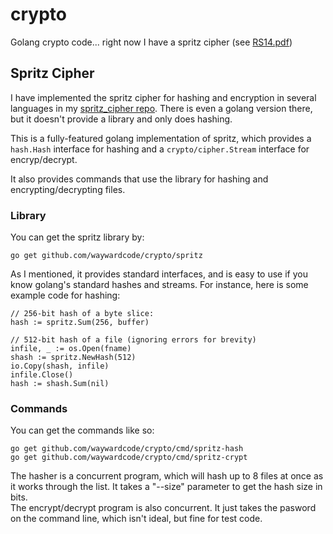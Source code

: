 # crypto
Golang crypto code... right now I have a spritz cipher (see [RS14.pdf][2])

## Spritz Cipher
I have implemented the spritz cipher for hashing and encryption in several 
languages in my [spritz_cipher repo][1].  There is even a golang version
there, but it doesn't provide a library and only does hashing.

This is a fully-featured golang implementation of spritz, which
provides a `hash.Hash` interface for hashing and a `crypto/cipher.Stream`
interface for encryp/decrypt.  

It also provides commands that use the library for hashing and 
encrypting/decrypting files.

### Library
You can get the spritz library by:

    go get github.com/waywardcode/crypto/spritz

As I mentioned, it provides standard interfaces, and is
easy to use if you know golang's standard hashes and streams.  For instance,
here is some example code for hashing:

    // 256-bit hash of a byte slice:
    hash := spritz.Sum(256, buffer)
    
    // 512-bit hash of a file (ignoring errors for brevity)
    infile, _ := os.Open(fname)
    shash := spritz.NewHash(512)
    io.Copy(shash, infile)
    infile.Close()
    hash := shash.Sum(nil)

### Commands

You can get the commands like so:

    go get github.com/waywardcode/crypto/cmd/spritz-hash
    go get github.com/waywardcode/crypto/cmd/spritz-crypt

The hasher is a concurrent program, which will hash up to 8 files at once as it works
through the list.  It takes a "--size" parameter to get the hash size in bits.  
The encrypt/decrypt program is also concurrent.  It just takes
the pasword on the command line, which isn't ideal, but fine for test code.

[1]: https://github.com/waywardcode/spritz_cipher
[2]: http://people.csail.mit.edu/rivest/pubs/RS14.pdf
